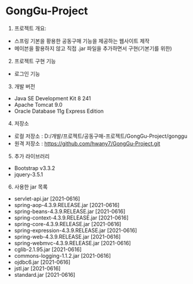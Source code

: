 # GongGu-Project

1. 프로젝트 개요:
- 스프링 기본을 황용한 공동구매 기능을 제공하는 웹사이트 제작
- 메이븐을 활용하지 않고 직접 .jar 파일을 추가하면서 구현(기본기를 위한)

2. 프로젝트 구현 기능
- 로그인 기능

3. 개발 버전
- Java SE Development Kit 8 241
- Apache Tomcat 9.0
- Oracle Database 11g Express Edition

4. 저장소
- 로컬 저장소 : D:/개발/프로젝트/공동구매-프로젝트/GongGu-Project/gonggu
- 원격 저장소 : https://github.com/hwany7/GongGu-Project.git

5. 추가 라이브러리
- Bootstrap v3.3.2
- jquery-3.5.1

6. 사용한 jar 목록
- servlet-api.jar [2021-0616] 
- spring-aop-4.3.9.RELEASE.jar [2021-0616] 
- spring-beans-4.3.9.RELEASE.jar [2021-0616] 
- spring-context-4.3.9.RELEASE.jar [2021-0616]
- spring-core-4.3.9.RELEASE.jar [2021-0616]
- spring-expression-4.3.9.RELEASE.jar [2021-0616]
- spring-web-4.3.9.RELEASE.jar [2021-0616]
- spring-webmvc-4.3.9.RELEASE.jar [2021-0616]
- cglib-2.1.95.jar [2021-0616]
- commons-logging-1.1.2.jar [2021-0616] 
- ojdbc6.jar [2021-0616] 
- jstl.jar [2021-0616]
- standard.jar [2021-0616]